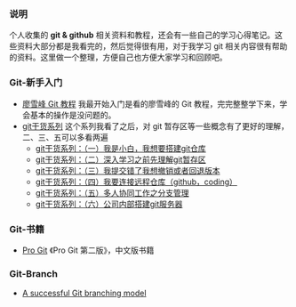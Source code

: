 ### 说明
个人收集的 **git & github** 相关资料和教程，还会有一些自己的学习心得笔记。这些资料大部分都是我看完的，然后觉得很有用，对于我学习 git 相关内容很有帮助的资料。这里做一个整理，方便自己也方便大家学习和回顾吧。

### Git-新手入门
- [廖雪峰 Git 教程](https://www.liaoxuefeng.com/wiki/0013739516305929606dd18361248578c67b8067c8c017b000)  我最开始入门是看的廖雪峰的 Git 教程，完完整整学下来，学会基本的操作是没问题的。
- [git干货系列](http://tengj.top/categories/git/) 这个系列我看了之后，对 git 暂存区等一些概念有了更好的理解，二、三、五可以多看两遍
  - [git干货系列：（一）我是小白，我想要搭建git仓库](http://tengj.top/2016/03/20/git1creategit/)
  - [git干货系列：（二）深入学习之前先理解git暂存区](http://tengj.top/2016/03/23/git2konwindex/)
  - [git干货系列：（三）我提交错了我想撤销或者回退版本](http://tengj.top/2016/03/24/git3reset/)
  - [git干货系列：（四）我要连接远程仓库（github，coding）](http://tengj.top/2016/03/25/git4remote/)
  - [git干货系列：（五）多人协同工作之分支管理](http://tengj.top/2016/03/27/git5branch/)
  - [git干货系列：（六）公司内部搭建git服务器](http://tengj.top/2016/03/29/git6gitlab/)

### Git-书籍
- [Pro Git](https://git-scm.com/book/zh/v2) 《Pro Git 第二版》，中文版书籍

### Git-Branch
- [A successful Git branching model](http://nvie.com/posts/a-successful-git-branching-model/)